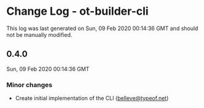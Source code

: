 # Change Log - ot-builder-cli

This log was last generated on Sun, 09 Feb 2020 00:14:36 GMT and should not be manually modified.

## 0.4.0
Sun, 09 Feb 2020 00:14:36 GMT

### Minor changes

- Create initial implementation of the CLI (belleve@typeof.net)